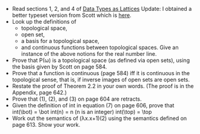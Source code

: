 - Read sections 1, 2, and 4 of [Data Types as Lattices](https://www.dropbox.com/s/ikfyrwkizooah3q/data_types_as_lattices.pdf?dl=1) Update: I obtained a better typeset version from Scott which is [here](./ScottDTL1976.pdf).
- Look up the definitions of
  * topological space,
  * open set,
  * a basis for a topological space,
  * and continuous functions between topological spaces.
  Give an instance of the above notions for the real number line.
- Prove that P(ω) is a topological space (as defined via open sets),
  using the basis given by Scott on page 584.
- Prove that a function is continuous (page 584)
  iff it is continuous in the topological sense, that is,
  if inverse images of open sets are open sets.
- Restate the proof of Theorem 2.2 in your own words.
  (The proof is in the Appendix, page 642.)
- Prove that (1), (2), and (3) on page 604 are retracts.
- Given the definition of int in equation (7) on page 606, prove that
    int(\bot) = \bot
    int(n) = n   (n is an integer)
    int(\top) = \top
- Work out the semantics of (λx.x+1)(2) using the semantics defined
  on page 613. Show your work.
